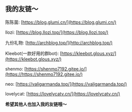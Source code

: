 ## 我的友链～
陈陈菌: [https://blog.glumi.cn/](https://blog.glumi.cn/)

llozi: [https://blog.llozi.top/](https://blog.llozi.top/)

九份礼物: [http://archblog.top/](http://archblog.top/)

Kleebot(一款好用的群bot): [https://kleebot.glous.xyz/](https://kleebot.glous.xyz/)

shenmo: [https://shenmo7192.gitee.io/](https://https://shenmo7192.gitee.io/)

neo: [https://valigarmanda.top/](https://valigarmanda.top/)

lovelycat: [https://lovelycatv.cn/](https://lovelycatv.cn/)

**希望其他人也加入我的友链哦～**

